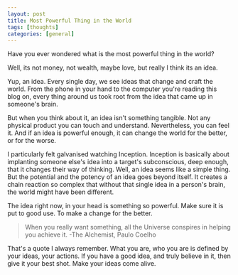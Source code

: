 ```yaml
---
layout: post
title: Most Powerful Thing in the World
tags: [thoughts]
categories: [general]
---
```


Have you ever wondered what is the most powerful thing in the world?

Well, its not money, not wealth, maybe love, but really I think its an idea.

Yup, an idea. Every single day, we see ideas that change and craft the world. From the phone in your hand to the computer you're reading this blog on, every thing around us took root from the idea that came up in someone's brain.

But when you think about it, an idea isn't something tangible. Not any physical product you can touch and understand. Nevertheless, you can feel it. And if an idea is powerful enough, it can change the world for the better, or for the worse.

I particularly felt galvanised watching Inception. Inception is basically about implanting someone else's idea into a target's subconscious, deep enough, that it changes their way of thinking. Well, an idea seems like a simple thing. But the potential and the potency of an idea goes beyond itself. It creates a chain reaction so complex that without that single idea in a person's brain, the world might have been different.

The idea right now, in your head is something so powerful. Make sure it is put to good use. To make a change for the better.

>When you really want something, all the Universe conspires in helping you achieve it. -The Alchemist, Paulo Coelho

That's a quote I always remember. What you are, who you are is defined by your ideas, your actions. If you have a good idea, and truly believe in it, then give it your best shot. Make your ideas come alive.